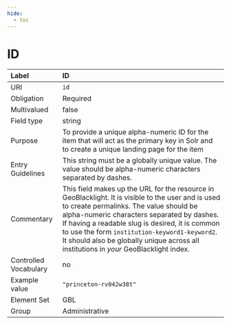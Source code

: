 ```yaml
---
hide:
  - toc
---
```


# ID

| Label                 | ID       |
|:----------------------|:---------|
| URI                   | `id` |
| Obligation            | Required |
| Multivalued           | false |
| Field type            | string |
| Purpose               | To provide a unique alpha-numeric ID for the item that will act as the primary key in Solr and to create a unique landing page for the item |
| Entry Guidelines      | This string must be a globally unique value. The value should be alpha-numeric characters separated by dashes. |
| Commentary            | This field makes up the URL for the resource in GeoBlacklight. It is visible to the user and is used to create permalinks. The value should be alpha-numeric characters separated by dashes. If having a readable slug is desired, it is common to use the form `institution-keyword1-keyword2`. It should also be globally unique across all institutions in *your* GeoBlacklight index. |
| Controlled Vocabulary | no |
| Example value         | `"princeton-rv042w38t"` |
| Element Set           | GBL |
| Group                 | Administrative |
